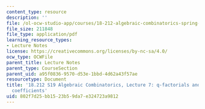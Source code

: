 ```yaml
---
content_type: resource
description: ''
file: /ol-ocw-studio-app/courses/18-212-algebraic-combinatorics-spring-2019/802f7d25bb1523b59da7e324723a9812_MIT18_212S19_lec7.pdf
file_size: 211848
file_type: application/pdf
learning_resource_types:
- Lecture Notes
license: https://creativecommons.org/licenses/by-nc-sa/4.0/
ocw_type: OCWFile
parent_title: Lecture Notes
parent_type: CourseSection
parent_uid: a95f0836-9570-d53e-1bbd-4d62a43f57ae
resourcetype: Document
title: '18.212 S19 Algebraic Combinatorics, Lecture 7: q-factorials and q-binomial
  coefficients'
uid: 802f7d25-bb15-23b5-9da7-e324723a9812
---
```

